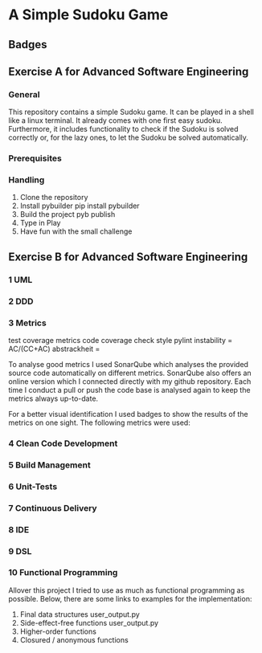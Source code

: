 # A Simple Sudoku Game
## Badges

## Exercise A for Advanced Software Engineering
### General

This repository contains a simple Sudoku game. It can be played in a shell like a linux terminal. 
It already comes with one first easy sudoku. Furthermore, it includes functionality to check if the Sudoku is solved correctly or, for the lazy ones, to let the Sudoku be solved automatically.

### Prerequisites

### Handling
1. Clone the repository
2. Install pybuilder
pip install pybuilder
3. Build the project
pyb publish
4. Type in Play
5. Have fun with the small challenge

## Exercise B for Advanced Software Engineering
### 1 UML

### 2 DDD

### 3 Metrics
test coverage metrics
code coverage
check style
pylint
instability = AC/(CC+AC)
abstrackheit = 

To analyse good metrics I used SonarQube which analyses the provided source code
automatically on different metrics. SonarQube also offers an online version
which I connected directly with my github repository. Each time I conduct a pull or push
the code base is analysed again to keep the metrics always up-to-date.

For a better visual identification I used badges to show the results of the 
metrics on one sight. The following metrics were used:



### 4 Clean Code Development

### 5 Build Management

### 6 Unit-Tests

### 7 Continuous Delivery

### 8 IDE

### 9 DSL

### 10 Functional Programming

Allover this project I tried to use as much as functional programming as possible. Below, there are some links to examples for the implementation:
1. Final data structures user_output.py
2. Side-effect-free functions user_output.py
3. Higher-order functions
4. Closured / anonymous functions